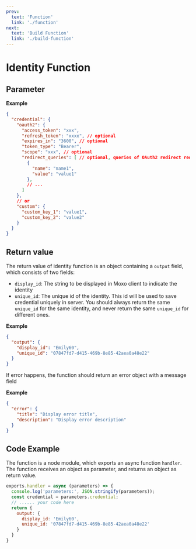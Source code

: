 ```yaml
---
prev:
  text: 'Function'
  link: './function'
next:
  text: 'Build Function'
  link: './build-function'
---
```



# Identity Function

## Parameter

**Example**

```json
{
  "credential": {
    "oauth2": {
      "access_token": "xxx",
      "refresh_token": "xxxx", // optional
      "expires_in": "3600", // optional
      "token_type": "Bearer",
      "scope": "xxx", // optional
      "redirect_queries": [ // optional, queries of OAuth2 redirect request
        {
          "name": "name1",
          "value": "value1"
        },
        // ...
      ]
    },
    // or
    "custom": {
      "custom_key_1": "value1",
      "custom_key_2": "value2"
    }
  }
}
```

## Return value

The return value of identity function is an object containing a `output` field, which consists of two fields:

* `display_id`: The string to be displayed in Moxo client to indicate the identity
* `unique_id`: The unique id of the identity. This id will be used to save credential uniquely in server. You should always return the same `unique_id` for the same identity, and never return the same `unique_id` for different ones.

**Example**

```json
{
  "output": {
    "display_id": "Emily60",
    "unique_id": "07847fd7-d415-469b-8e85-42aea0a48e22"
  }
}
```

If error happens, the function should return an error object with a message field

**Example**

```json
{
  "error": {
    "title": "Display error title",
    "description": "Display error description"
  }
}
```

## Code Example

The function is a node module, which exports an async function `handler`. The function receives an object as parameter, and returns an object as return value.

```javascript
exports.handler = async (parameters) => {
  console.log('parameters:', JSON.stringify(parameters));
  const credential = parameters.credential;
  // ...... your code here
  return {
    output: {
      display_id: 'Emily60',
      unique_id: '07847fd7-d415-469b-8e85-42aea0a48e22'
    }
  }
}
```